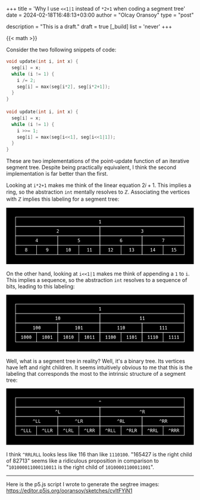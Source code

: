 +++
title = 'Why I use `<<1|1` instead of `*2+1` when coding a segment tree'
date = 2024-02-18T16:48:13+03:00
author = "Olcay Oransoy"
type = "post"

description = "This is a draft."
draft = true
[_build]
  list = 'never'
+++

<!--more-->

{{< math >}}

Consider the two following snippets of code:

```cpp
void update(int i, int x) {
  seg[i] = x;
  while (i != 1) {
    i /= 2;
    seg[i] = max(seg[i*2], seg[i*2+1]);
  }
}

void update(int i, int x) {
  seg[i] = x;
  while (i != 1) {
    i >>= 1;
    seg[i] = max(seg[i<<1], seg[i<<1|1]);
  }
}
```

These are two implementations of the point-update function of an iterative segment tree. Despite being practically equivalent, I think the second implementation is far better than the first.

Looking at `i*2+1` makes me think of the linear equation $2i+1$. This implies a ring, so the abstraction `int` mentally resolves to $\mathbb{Z}$. Associating the vertices with $\mathbb{Z}$ implies this labeling for a segment tree:

![Integer labeling](integer.png)

On the other hand, looking at `i<<1|1` makes me think of appending a `1` to `i`. This implies a sequence, so the abstraction `int` resolves to a sequence of bits, leading to this labeling:

![Binary labeling](binary.png)

Well, what is a segment tree in reality? Well, it's a binary tree. Its vertices have left and right children. It seems intuitively obvious to me that this is the labeling that corresponds the most to the intrinsic structure of a segment tree:

![Path labeling](lrpath.png)

I think `^RRLRLL` looks less like $116$ than like `1110100`. "$165427$ is the right child of $82713$" seems like a ridiculous proposition in comparison to "`101000011000110011` is the right child of  `10100001100011001`".

---

Here is the p5.js script I wrote to generate the segtree images: https://editor.p5js.org/ooransoy/sketches/cvltFYiN1
